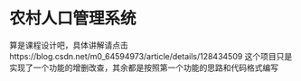 # 农村人口管理系统
算是课程设计吧，具体讲解请点击https://blog.csdn.net/m0_64594973/article/details/128434509
这个项目只是实现了一个功能的增删改查，其余都是按照第一个功能的思路和代码格式编写
